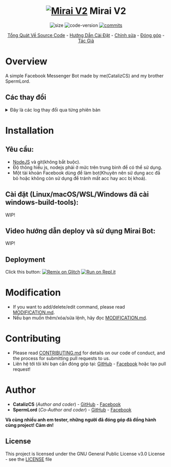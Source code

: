 <h1 align="center">
	<a href="#"><img src="https://i.imgur.com/sxW5AWa.png" alt="Mirai V2"></a>
	Mirai V2
</h1>
<p align="center">
	<img alt="size" src="https://img.shields.io/github/repo-size/catalizcs/miraiv2.svg?style=flat-square&label=size">
	<img alt="code-version" src="https://img.shields.io/badge/dynamic/json?color=red&label=code%20version&prefix=v&query=%24.version&url=https%3A%2F%2Fraw.githubusercontent.com%2Fcatalizcs%2Fmiraiv2%2Fmaster%2Fpackage.json&style=flat-square">
	<a href="https://github.com/catalizcs/miraiv2/commits"><img alt="commits" src="https://img.shields.io/github/commit-activity/m/catalizcs/miraiv2.svg?label=commit&style=flat-square"></a>
</p>

<p align="center">
	<a href="#Overview">Tổng Quát Về Source Code</a>
	-
	<a href="#Installation">Hướng Dẫn Cài Đặt</a>
	-
	<a href="#Edit">Chỉnh sửa</a>
	-
	<a href="#Contributing">Đóng góp</a>
	-
	<a href="#Author">Tác Giả</a>
</p>

# Overview

A simple Facebook Messenger Bot made by me(CatalizCS) and my brother SpermLord.

## Các thay đổi

<details>
	<summary>Đây là các log thay đổi qua từng phiên bản</summary>
	
</details>

# Installation

## Yêu cầu:
  - [NodeJS](https://nodejs.org/en/) và git(không bắt buộc).
  - Độ thông hiểu js, nodejs phải ở mức trên trung bình để có thể sử dụng.
  - Một tài khoản Facebook dùng để làm bot(Khuyên nên sử dụng acc đã bỏ hoặc không còn sử dụng để tránh mất acc hay acc bị khoá).
 
## Cài đặt (Linux/macOS/WSL/Windows đã cài windows-build-tools):

WIP!

## Video hướng dẫn deploy và sử dụng Mirai Bot:

WIP!

## Deployment
Click this button:
[![Remix on Glitch](https://cdn.glitch.com/2703baf2-b643-4da7-ab91-7ee2a2d00b5b%2Fremix-button.svg)](https://glitch.com/edit/#!/import/github/catalizcs/miraiv2)
[![Run on Repl.it](https://repl.it/badge/github/catalizcs/miraiv2)](https://repl.it/github/catalizcs/miraiv2)

# Modification
- If you want to add/delete/edit command, please read [MODIFICATION.md](MODIFICATION.md).
- Nếu bạn muốn thêm/xóa/sửa lệnh, hãy đọc [MODIFICATION.md](MODIFICATION.md).

# Contributing
- Please read [CONTRIBUTING.md](CONTRIBUTING.md) for details on our code of conduct, and the process for submitting pull requests to us.
- Liên hệ tới tôi khi bạn cần đóng góp tại: [GitHub](https://github.com/catalizcs) - [Facebook](https://fb.me/Cataliz2k) hoặc tạo pull request!

# Author
- **CatalizCS** (*Author and coder*) - [GitHub](https://github.com/catalizcs) - [Facebook](https://fb.me/Cataliz2k)
- **SpermLord** (*Co-Author and coder*) - [GitHub](https://github.com/spermlord) - [Facebook](https://fb.me/MyNameIsSpermLord)

**Và cùng nhiều anh em tester, những người đã đóng góp đã đồng hành cùng project! Cảm ơn!**

## License

This project is licensed under the GNU General Public License v3.0 License - see the [LICENSE](LICENSE) file